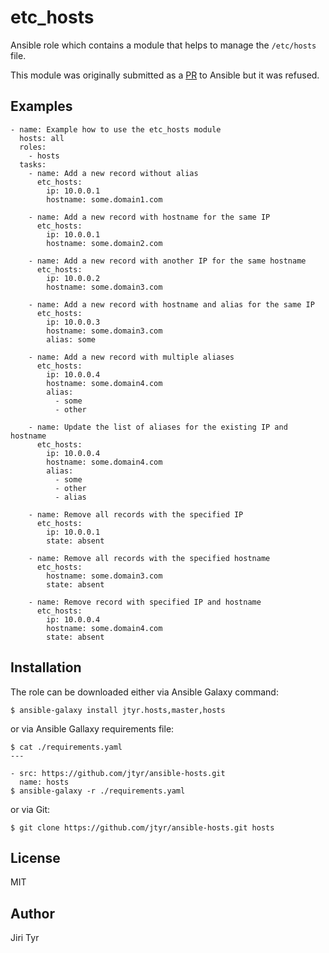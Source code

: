 etc_hosts
=========

Ansible role which contains a module that helps to manage the `/etc/hosts`
file.

This module was originally submitted as a
[PR](https://github.com/ansible/ansible/pull/19283) to Ansible but it was
refused.


Examples
--------

```
- name: Example how to use the etc_hosts module
  hosts: all
  roles:
    - hosts
  tasks:
    - name: Add a new record without alias
      etc_hosts:
        ip: 10.0.0.1
        hostname: some.domain1.com

    - name: Add a new record with hostname for the same IP
      etc_hosts:
        ip: 10.0.0.1
        hostname: some.domain2.com

    - name: Add a new record with another IP for the same hostname
      etc_hosts:
        ip: 10.0.0.2
        hostname: some.domain3.com

    - name: Add a new record with hostname and alias for the same IP
      etc_hosts:
        ip: 10.0.0.3
        hostname: some.domain3.com
        alias: some

    - name: Add a new record with multiple aliases
      etc_hosts:
        ip: 10.0.0.4
        hostname: some.domain4.com
        alias:
          - some
          - other

    - name: Update the list of aliases for the existing IP and hostname
      etc_hosts:
        ip: 10.0.0.4
        hostname: some.domain4.com
        alias:
          - some
          - other
          - alias

    - name: Remove all records with the specified IP
      etc_hosts:
        ip: 10.0.0.1
        state: absent

    - name: Remove all records with the specified hostname
      etc_hosts:
        hostname: some.domain3.com
        state: absent

    - name: Remove record with specified IP and hostname
      etc_hosts:
        ip: 10.0.0.4
        hostname: some.domain4.com
        state: absent
```


Installation
------------

The role can be downloaded either via Ansible Galaxy command:

```
$ ansible-galaxy install jtyr.hosts,master,hosts
```

or via Ansible Gallaxy requirements file:

```
$ cat ./requirements.yaml
---

- src: https://github.com/jtyr/ansible-hosts.git
  name: hosts
$ ansible-galaxy -r ./requirements.yaml
```

or via Git:

```
$ git clone https://github.com/jtyr/ansible-hosts.git hosts
```


License
-------

MIT


Author
------

Jiri Tyr
